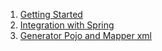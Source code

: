 

1. [Getting Started](http://www.mybatis.org/mybatis-3/getting-started.html)
2. [Integration with Spring](http://www.mybatis.org/spring/zh/index.html)
3. [Generator Pojo and Mapper xml](http://www.mybatis.org/generator/)